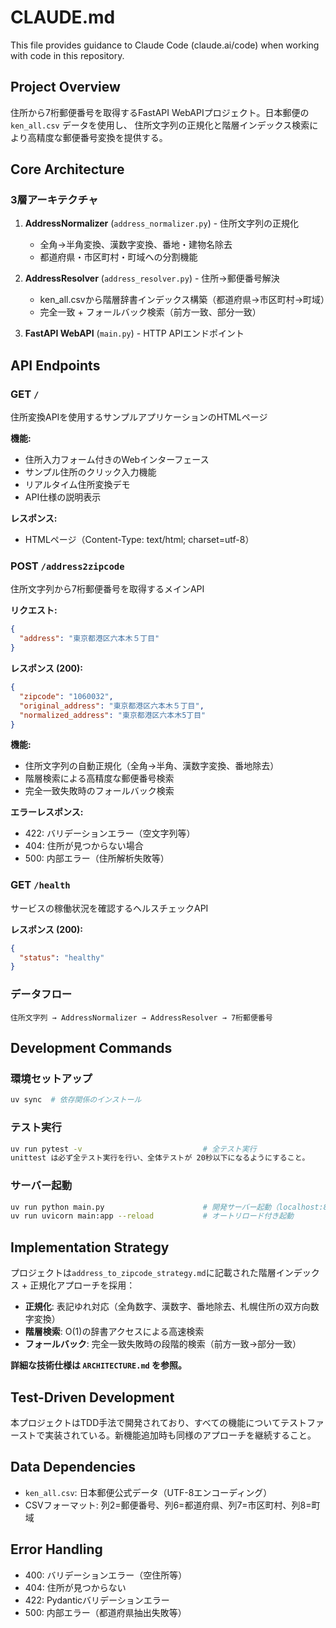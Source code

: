 # CLAUDE.md

This file provides guidance to Claude Code (claude.ai/code) when working with code in this repository.

## Project Overview

住所から7桁郵便番号を取得するFastAPI WebAPIプロジェクト。日本郵便の `ken_all.csv` データを使用し、
住所文字列の正規化と階層インデックス検索により高精度な郵便番号変換を提供する。

## Core Architecture

### 3層アーキテクチャ
1. **AddressNormalizer** (`address_normalizer.py`) - 住所文字列の正規化
   - 全角→半角変換、漢数字変換、番地・建物名除去
   - 都道府県・市区町村・町域への分割機能

2. **AddressResolver** (`address_resolver.py`) - 住所→郵便番号解決
   - ken_all.csvから階層辞書インデックス構築（都道府県→市区町村→町域）
   - 完全一致 + フォールバック検索（前方一致、部分一致）

3. **FastAPI WebAPI** (`main.py`) - HTTP APIエンドポイント

## API Endpoints

### GET `/`
住所変換APIを使用するサンプルアプリケーションのHTMLページ

**機能:**
- 住所入力フォーム付きのWebインターフェース
- サンプル住所のクリック入力機能
- リアルタイム住所変換デモ
- API仕様の説明表示

**レスポンス:**
- HTMLページ（Content-Type: text/html; charset=utf-8）

### POST `/address2zipcode`
住所文字列から7桁郵便番号を取得するメインAPI

**リクエスト:**
```json
{
  "address": "東京都港区六本木５丁目"
}
```

**レスポンス (200):**
```json
{
  "zipcode": "1060032",
  "original_address": "東京都港区六本木５丁目",
  "normalized_address": "東京都港区六本木5丁目"
}
```

**機能:**
- 住所文字列の自動正規化（全角→半角、漢数字変換、番地除去）
- 階層検索による高精度な郵便番号検索
- 完全一致失敗時のフォールバック検索

**エラーレスポンス:**
- 422: バリデーションエラー（空文字列等）
- 404: 住所が見つからない場合
- 500: 内部エラー（住所解析失敗等）

### GET `/health`
サービスの稼働状況を確認するヘルスチェックAPI

**レスポンス (200):**
```json
{
  "status": "healthy"
}
```

### データフロー
```
住所文字列 → AddressNormalizer → AddressResolver → 7桁郵便番号
```

## Development Commands

### 環境セットアップ
```bash
uv sync  # 依存関係のインストール
```

### テスト実行
```bash
uv run pytest -v                           # 全テスト実行
unittest は必ず全テスト実行を行い、全体テストが 20秒以下になるようにすること。
```

### サーバー起動
```bash
uv run python main.py                      # 開発サーバー起動（localhost:8000）
uv run uvicorn main:app --reload           # オートリロード付き起動
```

## Implementation Strategy

プロジェクトは`address_to_zipcode_strategy.md`に記載された階層インデックス + 正規化アプローチを採用：

- **正規化**: 表記ゆれ対応（全角数字、漢数字、番地除去、札幌住所の双方向数字変換）
- **階層検索**: O(1)の辞書アクセスによる高速検索
- **フォールバック**: 完全一致失敗時の段階的検索（前方一致→部分一致）

**詳細な技術仕様は `ARCHITECTURE.md` を参照。**

## Test-Driven Development

本プロジェクトはTDD手法で開発されており、すべての機能についてテストファーストで実装されている。新機能追加時も同様のアプローチを継続すること。

## Data Dependencies

- `ken_all.csv`: 日本郵便公式データ（UTF-8エンコーディング）
- CSVフォーマット: 列2=郵便番号、列6=都道府県、列7=市区町村、列8=町域

## Error Handling

- 400: バリデーションエラー（空住所等）
- 404: 住所が見つからない
- 422: Pydanticバリデーションエラー
- 500: 内部エラー（都道府県抽出失敗等）
